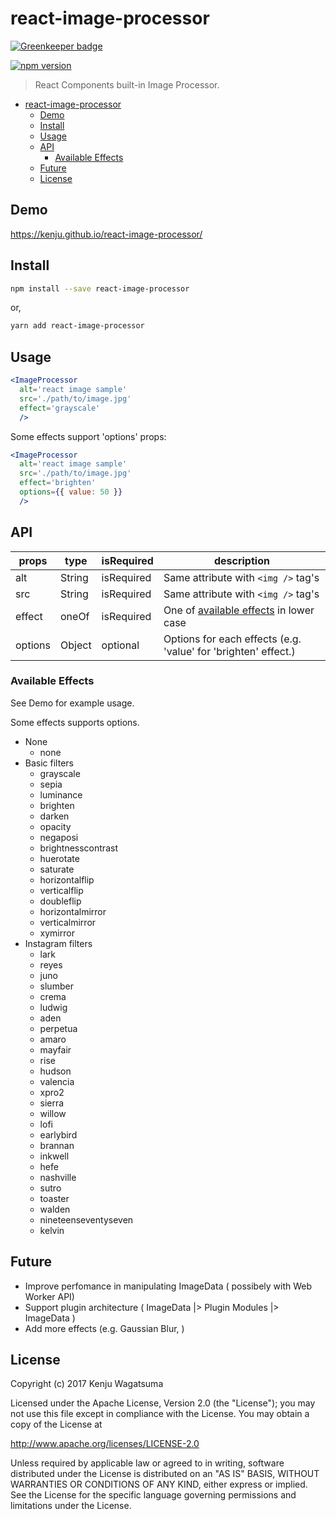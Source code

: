 # react-image-processor

[![Greenkeeper badge](https://badges.greenkeeper.io/kenju/react-image-processor.svg)](https://greenkeeper.io/)

[![npm version](https://badge.fury.io/js/react-image-processor.svg)](https://badge.fury.io/js/react-image-processor)

> React Components built-in Image Processor.

<!-- TOC -->

- [react-image-processor](#react-image-processor)
  - [Demo](#demo)
  - [Install](#install)
  - [Usage](#usage)
  - [API](#api)
    - [Available Effects](#available-effects)
  - [Future](#future)
  - [License](#license)

<!-- /TOC -->

## Demo

https://kenju.github.io/react-image-processor/

## Install

```bash
npm install --save react-image-processor
```

or,

```bash
yarn add react-image-processor
```

## Usage

```jsx
<ImageProcessor
  alt='react image sample'
  src='./path/to/image.jpg'
  effect='grayscale'
  />
```

Some effects support 'options' props:

```jsx
<ImageProcessor
  alt='react image sample'
  src='./path/to/image.jpg'
  effect='brighten'
  options={{ value: 50 }}
  />
```

## API

props   |  type   | isRequired |  description
--------|---------|------------|-----------------------------------------------------------------------
alt     | String  | isRequired |  Same attribute with `<img />` tag's
src     | String  | isRequired |  Same attribute with `<img />` tag's
effect  | oneOf   | isRequired |  One of [available effects](#available-effects) in lower case
options | Object  | optional   |  Options for each effects (e.g. 'value' for 'brighten' effect.)

### Available Effects

See Demo for example usage.

Some effects supports options.

- None
	- none
- Basic filters
	- grayscale
	- sepia
	- luminance
	- brighten
	- darken
	- opacity
	- negaposi
	- brightnesscontrast
	- huerotate
	- saturate
	- horizontalflip
	- verticalflip
	- doubleflip
	- horizontalmirror
	- verticalmirror
	- xymirror
- Instagram filters
	- lark
	- reyes
	- juno
	- slumber
	- crema
	- ludwig
	- aden
	- perpetua
	- amaro
	- mayfair
	- rise
	- hudson
	- valencia
	- xpro2
	- sierra
	- willow
	- lofi
	- earlybird
	- brannan
	- inkwell
	- hefe
	- nashville
	- sutro
	- toaster
	- walden
	- nineteenseventyseven
	- kelvin

## Future

- Improve perfomance in manipulating ImageData ( possibely with Web Worker API)
- Support plugin architecture ( ImageData |> Plugin Modules |> ImageData )
- Add more effects (e.g. Gaussian Blur, )

## License

Copyright (c) 2017 Kenju Wagatsuma

Licensed under the Apache License, Version 2.0 (the "License");
you may not use this file except in compliance with the License.
You may obtain a copy of the License at

http://www.apache.org/licenses/LICENSE-2.0

Unless required by applicable law or agreed to in writing, software
distributed under the License is distributed on an "AS IS" BASIS,
WITHOUT WARRANTIES OR CONDITIONS OF ANY KIND, either express or implied.
See the License for the specific language governing permissions and
limitations under the License.
